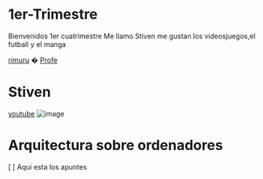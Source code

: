 # 1er-Trimestre
Bienvenidos 1er cuatrimestre
Me llamo Stiven
me gustan los videosjuegos,el futball y el manga


[rimuru](q=rimuru+tempest&client=ubuntu&hs=RNo&source=lnms&tbm=isch&sa=X&ved=2ahUKEwiV9fqcw4DzAhVQhVwKHXkuBNYQ_AUoAXoECAEQAw&biw=1920&bih=953)
�
[Profe](https://github.com/d-prieto?tab=repositories)
# Stiven
[youtube](https://www.youtube.com/)
![image](https://user-images.githubusercontent.com/90753344/133393432-f1cf0231-eb3e-403e-8324-d72effd140c9.png)


# Arquitectura sobre ordenadores
[
[ Aqui esta los apuntes
